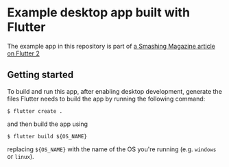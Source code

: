 # Example desktop app built with Flutter

The example app in this repository is part of [a Smashing Magazine article on Flutter 2](https://www.smashingmagazine.com/2021/03/flutter2-stable-mobile-web-desktop-development-native-speed-one-codebase/)

## Getting started

To build and run this app, after enabling desktop development, generate the files Flutter needs to build the app by running the following command:

~~~
$ flutter create .
~~~

and then build the app using

~~~
$ flutter build ${OS_NAME}
~~~

replacing `${OS_NAME}` with the name of the OS you're running (e.g. `windows` or `linux`).
